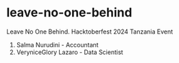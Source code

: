 # leave-no-one-behind
Leave No One Behind. Hacktoberfest 2024 Tanzania Event

1. Salma Nurudini - Accountant
2. VeryniceGlory Lazaro - Data Scientist
